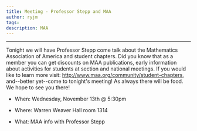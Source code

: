 ```yaml
---
title: Meeting - Professor Stepp and MAA
author: ryjm
tags: 
description: MAA
---
```


-------------------------------------------------------------------------------

Tonight we will have Professor Stepp come talk about the Mathematics 
Association of America and student chapters. Did you know that as a member 
you can get discounts on MAA publications, early information about 
activities for students at section and national meetings. If you would like 
to learn more visit: http://www.maa.org/community/student-chapters, 
and--better yet--come to tonight's meeting! As always there will be food. 
We hope to see you there!


* When: Wednesday, November 13th @ 5:30pm

* Where: Warren Weaver Hall room 1314

* What: MAA info with Professor Stepp
